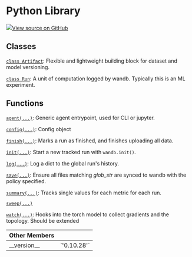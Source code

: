 # Python Library

[![](https://www.tensorflow.org/images/GitHub-Mark-32px.png)View source on GitHub](https://www.github.com/wandb/client/tree/v0.10.28/wandb/__init__.py)

## Classes

[`class Artifact`](artifact.md): Flexible and lightweight building block for dataset and model versioning.

[`class Run`](run.md): A unit of computation logged by wandb. Typically this is an ML experiment.

## Functions

[`agent(...)`](agent.md): Generic agent entrypoint, used for CLI or jupyter.

[`config(...)`](config.md): Config object

[`finish(...)`](finish.md): Marks a run as finished, and finishes uploading all data.

[`init(...)`](init.md): Start a new tracked run with `wandb.init()`.

[`log(...)`](log.md): Log a dict to the global run's history.

[`save(...)`](save.md): Ensure all files matching _glob\_str_ are synced to wandb with the policy specified.

[`summary(...)`](summary.md): Tracks single values for each metric for each run.

[`sweep(...)`](sweep.md)

[`watch(...)`](watch.md): Hooks into the torch model to collect gradients and the topology. Should be extended

| Other Members |  |
| :--- | :--- |
|  \_\_version\_\_ |  \`'0.10.28'\` |

